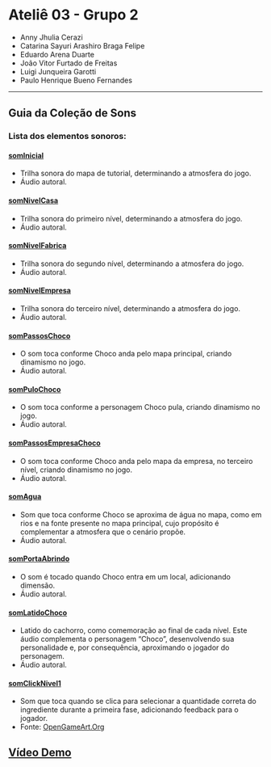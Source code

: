 # Ateliê 03 - Grupo 2

- Anny Jhulia Cerazi
- Catarina Sayuri Arashiro Braga Felipe
- Eduardo Arena Duarte
- João Vitor Furtado de Freitas
- Luigi Junqueira Garotti
- Paulo Henrique Bueno Fernandes
---

## Guia da Coleção de Sons


### Lista dos elementos sonoros:

#### <a href="https://drive.google.com/file/d/1fD6cDqvtIWILjMBCWfpaEBXa_XBJO_WJ/view?usp=drive_link">somInicial</a>
- Trilha sonora do mapa de tutorial, determinando a atmosfera do jogo.
- Áudio autoral.

#### <a href="https://drive.google.com/file/d/11tTsbK5FDyUVKU7zBlghPhtSMhIb4SmC/view?usp=drive_link">somNivelCasa</a>
- Trilha sonora do primeiro nível, determinando a atmosfera do jogo.
- Áudio autoral.

#### <a href="https://drive.google.com/file/d/1_DCbb6F8uLcc-hMsOKm4Si6hgjf9h6Hl/view?usp=drive_link">somNivelFabrica</a>
- Trilha sonora do segundo nível, determinando a atmosfera do jogo.
- Áudio autoral.

#### <a href="https://drive.google.com/file/d/1h-XJhPhJPtOpgfiB-BhDGWdliQUB4UuU/view?usp=drive_link">somNivelEmpresa</a>
- Trilha sonora do terceiro nível, determinando a atmosfera do jogo.
- Áudio autoral.

#### <a href="https://drive.google.com/file/d/1FTFbVcB8PfAx8bY5bSDhjgj9bS2AQDpW/view?usp=drive_link">somPassosChoco</a>
- O som toca conforme Choco anda pelo mapa principal, criando dinamismo no jogo.
- Áudio autoral.

#### <a href="https://drive.google.com/file/d/1bQ9rpKkVPFnLyEenSKKgg45UBNoZRCzT/view?usp=drive_link">somPuloChoco</a>
- O som toca conforme a personagem Choco pula, criando dinamismo no jogo.
- Áudio autoral.

#### <a href="https://drive.google.com/file/d/1CIun4S0ZhhJbWHD1p6mYitOqsyelZU_7/view?usp=drive_link">somPassosEmpresaChoco</a>
- O som toca conforme Choco anda pelo mapa da empresa, no terceiro nível, criando dinamismo no jogo.
- Áudio autoral.

#### <a href="https://drive.google.com/file/d/1KmNXehBgr4tuI4dduRMBfoSgEK_FHgnI/view?usp=drive_link">somAgua</a>
- Som que toca conforme Choco se aproxima de água no mapa, como em rios e na fonte presente no mapa principal, cujo propósito é complementar a atmosfera que o cenário propõe.
- Áudio autoral.

#### <a href="https://drive.google.com/file/d/1yKxpwElhAULmt5K5XnYnBC0QApleXX2g/view?usp=drive_link">somPortaAbrindo</a>
- O som é tocado quando Choco entra em um local, adicionando dimensão.
- Áudio autoral.

#### <a href="https://drive.google.com/file/d/1ODc9efWr5TxHEqK-CzNC52K1LFjJ5txR/view?usp=drive_link">somLatidoChoco</a>
- Latido do cachorro, como comemoração ao final de cada nível. Este áudio complementa o personagem “Choco”, desenvolvendo sua personalidade e, por consequência, aproximando o jogador do personagem.
- Áudio autoral.

#### <a href="https://drive.google.com/file/d/14RHICAVk_kbKO7eR_ouxN8FrcxeMYHb8/view?usp=drive_link">somClickNivel1</a>
- Som que toca quando se clica para selecionar a quantidade correta do ingrediente durante a primeira fase, adicionando feedback para o jogador.
- Fonte: <a href="https://opengameart.org/content/click-sounds6">OpenGameArt.Org</a>

## <a href="https://drive.google.com/file/d/10oDrnbwa4I61_PudTFXlBbV1WDwwYW0W/view?usp=sharing">Vídeo Demo</a>